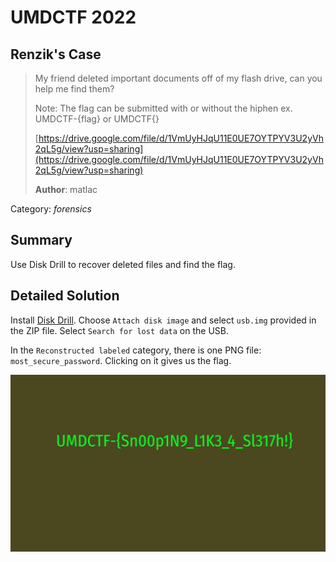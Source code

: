 # UMDCTF 2022
## Renzik's Case

> My friend deleted important documents off of my flash drive, can you help me find them?
>
> Note: The flag can be submitted with or without the hiphen ex. UMDCTF-{flag} or UMDCTF{}
>
> [https://drive.google.com/file/d/1VmUyHJqU11E0UE7OYTPYV3U2yVh2qL5g/view?usp=sharing](https://drive.google.com/file/d/1VmUyHJqU11E0UE7OYTPYV3U2yVh2qL5g/view?usp=sharing)
>
> **Author**: matlac

Category: *forensics*

## Summary

Use Disk Drill to recover deleted files and find the flag.

## Detailed Solution

Install [Disk Drill](https://www.cleverfiles.com/usb-flash-drive-recovery.html). Choose `Attach disk image` and select `usb.img` provided in the ZIP file. Select `Search for lost data` on the USB.

In the `Reconstructed labeled` category, there is one PNG file: `most_secure_password`. Clicking on it gives us the flag.

![flag.png](https://github.com/03npan/ctf-write-ups/blob/main/umdctf-2022/renziks_case/flag.png)